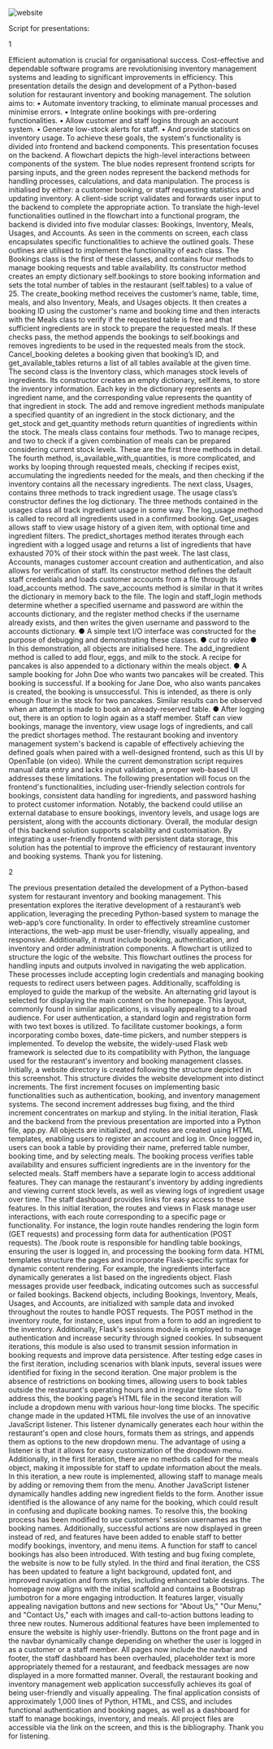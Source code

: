 ![website](https://github.com/OliverW147/Y12-Restaurant-Website-Task-1/blob/main/image.png?raw=true)

Script for presentations:

1

Efficient automation is crucial for organisational success. Cost-effective and dependable software programs are revolutionising inventory management systems and leading to significant improvements in efficiency. This presentation details the design and development of a Python-based solution for restaurant inventory and booking management.
The solution aims to:
•	Automate inventory tracking, to eliminate manual processes and minimise errors.
•	Integrate online bookings with pre-ordering functionalities.
•	Allow customer and staff logins through an account system.
•	Generate low-stock alerts for staff.
•	And provide statistics on inventory usage.
To achieve these goals, the system's functionality is divided into frontend and backend components. This presentation focuses on the backend.
A flowchart depicts the high-level interactions between components of the system. The blue nodes represent frontend scripts for parsing inputs, and the green nodes represent the backend methods for handling processes, calculations, and data manipulation. The process is initialised by either: a customer booking, or staff requesting statistics and updating inventory. A client-side script validates and forwards user input to the backend to complete the appropriate action.
To translate the high-level functionalities outlined in the flowchart into a functional program, the backend is divided into five modular classes: Bookings, Inventory, Meals, Usages, and Accounts. As seen in the comments on screen, each class encapsulates specific functionalities to achieve the outlined goals.
These outlines are utilised to implement the functionality of each class.
The Bookings class is the first of these classes, and contains four methods to manage booking requests and table availability.
Its constructor method creates an empty dictionary self.bookings to store booking information and sets the total number of tables in the restaurant (self.tables) to a value of 25.
The create_booking method receives the customer’s name, table, time, meals, and also Inventory, Meals, and Usages objects. It then creates a booking ID using the customer's name and booking time and then interacts with the Meals class to verify if the requested table is free and that sufficient ingredients are in stock to prepare the requested meals.
If these checks pass, the method appends the bookings to self.bookings and removes ingredients to be used in the requested meals from the stock.
Cancel_booking deletes a booking given that booking’s ID, and get_available_tables returns a list of all tables available at the given time.
The second class is the Inventory class, which manages stock levels of ingredients.
Its constructor creates an empty dictionary, self.items, to store the inventory information. Each key in the dictionary represents an ingredient name, and the corresponding value represents the quantity of that ingredient in stock.
The add and remove ingredient methods manipulate a specified quantity of an ingredient in the stock dictionary, and the get_stock and get_quantity methods return quantities of ingredients within the stock.
The meals class contains four methods. Two to manage recipes, and two to check if a given combination of meals can be prepared considering current stock levels.
These are the first three methods in detail.
The fourth method, is_available_with_quantities, is more complicated, and works by looping through requested meals, checking if recipes exist, accumulating the ingredients needed for the meals, and then checking if the inventory contains all the necessary ingredients.
The next class, Usages, contains three methods to track ingredient usage.
The usage class’s constructor defines the log dictionary. The three methods contained in the usages class all track ingredient usage in some way. The log_usage method is called to record all ingredients used in a confirmed booking. Get_usages allows staff to view usage history of a given item, with optional time and ingredient filters.
The predict_shortages method iterates through each ingredient with a logged usage and returns a list of ingredients that have exhausted 70% of their stock within the past week.
The last class, Accounts, manages customer account creation and authentication, and also allows for verification of staff.
Its constructor method defines the default staff credentials and loads customer accounts from a file through its load_accounts method. The save_accounts method is similar in that it writes the dictionary in memory back to the file.
The login and staff_login methods determine whether a specified username and password are within the accounts dictionary, and the register method checks if the username already exists, and then writes the given username and password to the accounts dictionary.
●	A simple text I/O interface was constructed for the purpose of debugging and demonstrating these classes.
●	*cut to video* 
●	In this demonstration, all objects are initialised here. The add_ingredient method is called to add flour, eggs, and milk to the stock. A recipe for pancakes is also appended to a dictionary within the meals object.
●	A sample booking for John Doe who wants two pancakes will be created. This booking is successful. If a booking for Jane Doe, who also wants pancakes is created, the booking is unsuccessful. This is intended, as there is only enough flour in the stock for two pancakes. Similar results can be observed when an attempt is made to book an already-reserved table.
●	After logging out, there is an option to login again as a staff member. Staff can view bookings, manage the inventory, view usage logs of ingredients, and call the predict shortages method.
The restaurant booking and inventory management system's backend is capable of effectively achieving the defined goals when paired with a well-designed frontend, such as this UI by OpenTable (on video). While the current demonstration script requires manual data entry and lacks input validation, a proper web-based UI addresses these limitations. The following presentation will focus on the frontend's functionalities, including user-friendly selection controls for bookings, consistent data handling for ingredients, and password hashing to protect customer information. 
Notably, the backend could utilise an external database to ensure bookings, inventory levels, and usage logs are persistent, along with the accounts dictionary.
Overall, the modular design of this backend solution supports scalability and customisation. By integrating a user-friendly frontend with persistent data storage, this solution has the potential to improve the efficiency of restaurant inventory and booking systems.
Thank you for listening.

2

The previous presentation detailed the development of a Python-based system for restaurant inventory and booking management. This presentation explores the iterative development of a restaurant’s web application, leveraging the preceding Python-based system to manage the web-app’s core functionality.
In order to effectively streamline customer interactions, the web-app must be user-friendly, visually appealing, and responsive.
Additionally, it must include booking, authentication, and inventory and order administration components.
A flowchart is utilized to structure the logic of the website. This flowchart outlines the process for handling inputs and outputs involved in navigating the web application. These processes include accepting login credentials and managing booking requests to redirect users between pages.
Additionally, scaffolding is employed to guide the markup of the website.
An alternating grid layout is selected for displaying the main content on the homepage. This layout, commonly found in similar applications, is visually appealing to a broad audience.
For user authentication, a standard login and registration form with two text boxes is utilized. To facilitate customer bookings, a form incorporating combo boxes, date-time pickers, and number steppers is implemented.
To develop the website, the widely-used Flask web framework is selected due to its compatibility with Python, the language used for the restaurant's inventory and booking management classes. Initially, a website directory is created following the structure depicted in this screenshot. This structure divides the website development into distinct increments. The first increment focuses on implementing basic functionalities such as authentication, booking, and inventory management systems. The second increment addresses bug fixing, and the third increment concentrates on markup and styling.
In the initial iteration, Flask and the backend from the previous presentation are imported into a Python file, app.py. All objects are initialized, and routes are created using HTML templates, enabling users to register an account and log in. Once logged in, users can book a table by providing their name, preferred table number, booking time, and by selecting meals. The booking process verifies table availability and ensures sufficient ingredients are in the inventory for the selected meals. Staff members have a separate login to access additional features. They can manage the restaurant's inventory by adding ingredients and viewing current stock levels, as well as viewing logs of ingredient usage over time. The staff dashboard provides links for easy access to these features.
In this initial iteration, the routes and views in Flask manage user interactions, with each route corresponding to a specific page or functionality. For instance, the login route handles rendering the login form (GET requests) and processing form data for authentication (POST requests). The /book route is responsible for handling table bookings, ensuring the user is logged in, and processing the booking form data.
HTML templates structure the pages and incorporate Flask-specific syntax for dynamic content rendering. For example, the ingredients interface dynamically generates a list based on the ingredients object. Flash messages provide user feedback, indicating outcomes such as successful or failed bookings. Backend objects, including Bookings, Inventory, Meals, Usages, and Accounts, are initialized with sample data and invoked throughout the routes to handle POST requests. The POST method in the inventory route, for instance, uses input from a form to add an ingredient to the inventory.
Additionally, Flask's sessions module is employed to manage authentication and increase security through signed cookies. In subsequent iterations, this module is also used to transmit session information in booking requests and improve data persistence.
After testing edge cases in the first iteration, including scenarios with blank inputs, several issues were identified for fixing in the second iteration.
One major problem is the absence of restrictions on booking times, allowing users to book tables outside the restaurant's operating hours and in irregular time slots. To address this, the booking page’s HTML file in the second iteration will include a dropdown menu with various hour-long time blocks.
The specific change made in the updated HTML file involves the use of an innovative JavaScript listener. This listener dynamically generates each hour within the restaurant's open and close hours, formats them as strings, and appends them as options to the new dropdown menu. The advantage of using a listener is that it allows for easy customization of the dropdown menu.
Additionally, in the first iteration, there are no methods called for the meals object, making it impossible for staff to update information about the meals. In this iteration, a new route is implemented, allowing staff to manage meals by adding or removing them from the menu. Another JavaScript listener dynamically handles adding new ingredient fields to the form.
Another issue identified is the allowance of any name for the booking, which could result in confusing and duplicate booking names. To resolve this, the booking process has been modified to use customers' session usernames as the booking names.
Additionally, successful actions are now displayed in green instead of red, and features have been added to enable staff to better modify bookings, inventory, and menu items. A function for staff to cancel bookings has also been introduced.
With testing and bug fixing complete, the website is now to be fully styled. In the third and final iteration, the CSS has been updated to feature a light background, updated font, and improved navigation and form styles, including enhanced table designs.
The homepage now aligns with the initial scaffold and contains a Bootstrap jumbotron for a more engaging introduction. It features larger, visually appealing navigation buttons and new sections for "About Us," "Our Menu," and "Contact Us," each with images and call-to-action buttons leading to three new routes.
Numerous additional features have been implemented to ensure the website is highly user-friendly. Buttons on the front page and in the navbar dynamically change depending on whether the user is logged in as a customer or a staff member. All pages now include the navbar and footer, the staff dashboard has been overhauled, placeholder text is more appropriately themed for a restaurant, and feedback messages are now displayed in a more formatted manner.
Overall, the restaurant booking and inventory management web application successfully achieves its goal of being user-friendly and visually appealing. The final application consists of approximately 1,000 lines of Python, HTML, and CSS, and includes functional authentication and booking pages, as well as a dashboard for staff to manage bookings, inventory, and meals.
All project files are accessible via the link on the screen, and this is the bibliography. Thank you for listening.
